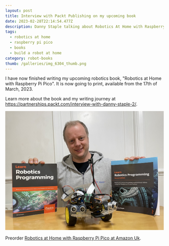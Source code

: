 ```yaml
---
layout: post
title: Interview with Packt Publishing on my upcoming book
date: 2023-02-28T22:14:54.477Z
description: Danny Staple talking about Robotics At Home with Raspberry Pi Pico
tags:
  - robotics at home
  - raspberry pi pico
  - books
  - build a robot at home
category: robot-books
thumb: /galleries/img_6304_thumb.png
---
```

I have now finished writing my upcoming robotics book, "Robotics at Home with Raspberry Pi Pico". It is now going to print, available from the 17th of March, 2023.

Learn more about the book and my writing journey at <https://partnerships.packt.com/interview-with-danny-staple-2/>.

![Danny pictured with the Learn Robotics Programming books](/galleries/img_6304.jpeg "Danny pictured with the Learn Robotics Programming books")

Preorder [Robotics at Home with Raspberry Pi Pico at Amazon Uk](https://amzn.to/3KJaoKw).